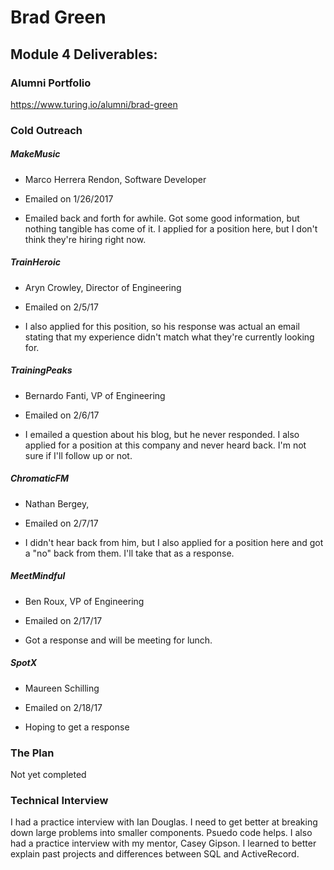 # Brad Green

## Module 4 Deliverables:

### Alumni Portfolio
https://www.turing.io/alumni/brad-green

### Cold Outreach

##### MakeMusic

* Marco Herrera Rendon, Software Developer

* Emailed on 1/26/2017

* Emailed back and forth for awhile. Got some good information, but nothing tangible has come of it. I applied for a position here, but I don't think they're hiring right now.

##### TrainHeroic

* Aryn Crowley, Director of Engineering

* Emailed on 2/5/17

* I also applied for this position, so his response was actual an email stating that my experience didn't match what they're currently looking for.

##### TrainingPeaks

* Bernardo Fanti, VP of Engineering

* Emailed on 2/6/17

* I emailed a question about his blog, but he never responded. I also applied for a position at this company and never heard back. I'm not sure if I'll follow up or not.

##### ChromaticFM

* Nathan Bergey,

* Emailed on 2/7/17

* I didn't hear back from him, but I also applied for a position here and got a "no" back from them. I'll take that as a response.

##### MeetMindful

* Ben Roux, VP of Engineering

* Emailed on 2/17/17

* Got a response and will be meeting for lunch.

##### SpotX

* Maureen Schilling

* Emailed on 2/18/17

* Hoping to get a response

### The Plan

Not yet completed

### Technical Interview

I had a practice interview with Ian Douglas. I need to get better at breaking down large problems into smaller components. Psuedo code helps. I also had a practice interview with my mentor, Casey Gipson. I learned to better explain past projects and differences between SQL and ActiveRecord.
